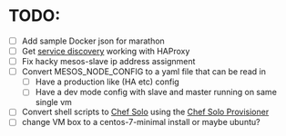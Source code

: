 

# TODO:
- [ ] Add sample Docker json for marathon
- [ ] Get [service discovery](https://open.mesosphere.com/getting-started/service-discovery/) working with HAProxy
- [ ] Fix hacky mesos-slave ip address assignment
- [ ] Convert MESOS_NODE_CONFIG to a yaml file that can be read in
  - [ ] Have a production like (HA etc) config
  - [ ] Have a dev mode config with slave and master running on same single vm
- [ ] Convert shell scripts to [Chef Solo](http://docs.chef.io/chef_solo.html) using the [Chef Solo Provisioner](http://docs.vagrantup.com/v2/provisioning/chef_solo.html)
- [ ] change VM box to a centos-7-minimal install or maybe ubuntu?
